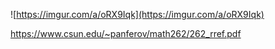 

![https://imgur.com/a/oRX9Iqk](https://imgur.com/a/oRX9Iqk)

https://www.csun.edu/~panferov/math262/262_rref.pdf
